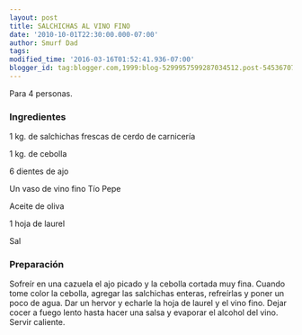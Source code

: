 ```yaml
---
layout: post
title: SALCHICHAS AL VINO FINO
date: '2010-10-01T22:30:00.000-07:00'
author: Smurf Dad
tags: 
modified_time: '2016-03-16T01:52:41.936-07:00'
blogger_id: tag:blogger.com,1999:blog-5299957599287034512.post-5453670746441391848
---
```


Para 4 personas.

<h3>Ingredientes</h3>

1 kg. de salchichas frescas de cerdo de carnicería

1 kg. de cebolla

6 dientes de ajo

Un vaso de vino fino Tío Pepe

Aceite de oliva

1 hoja de laurel

Sal

<h3>Preparación</h3>

Sofreír en una cazuela el ajo picado y la cebolla cortada muy fina. Cuando tome color la cebolla, agregar las salchichas enteras, refreírlas y poner un poco de agua. Dar un hervor y echarle la hoja de laurel y el vino fino. Dejar cocer a fuego lento hasta hacer una salsa y evaporar el alcohol del vino. Servir caliente.

